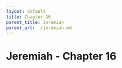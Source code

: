 ```yaml
---
layout: default
title: Chapter 16
parent_title: Jeremiah
parent_url: ./jeremiah.md
---
```


# Jeremiah - Chapter 16
